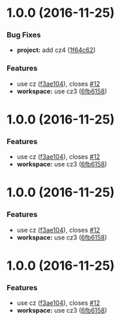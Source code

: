 <a name="1.0.0"></a>
# 1.0.0 (2016-11-25)


### Bug Fixes

* **project:** add cz4 ([1f64c62](https://github.com/zhouxiongking/only-for-test/commit/1f64c62))


### Features

* use cz ([f3ae104](https://github.com/zhouxiongking/only-for-test/commit/f3ae104)), closes [#12](https://github.com/zhouxiongking/only-for-test/issues/12)
* **workspace:** use cz3 ([6fb6158](https://github.com/zhouxiongking/only-for-test/commit/6fb6158))



<a name="1.0.0"></a>
# 1.0.0 (2016-11-25)


### Features

* use cz ([f3ae104](https://github.com/zhouxiongking/only-for-test/commit/f3ae104)), closes [#12](https://github.com/zhouxiongking/only-for-test/issues/12)
* **workspace:** use cz3 ([6fb6158](https://github.com/zhouxiongking/only-for-test/commit/6fb6158))



<a name="1.0.0"></a>
# 1.0.0 (2016-11-25)


### Features

* use cz ([f3ae104](https://github.com/zhouxiongking/only-for-test/commit/f3ae104)), closes [#12](https://github.com/zhouxiongking/only-for-test/issues/12)
* **workspace:** use cz3 ([6fb6158](https://github.com/zhouxiongking/only-for-test/commit/6fb6158))



<a name="1.0.0"></a>
# 1.0.0 (2016-11-25)


### Features

* use cz ([f3ae104](https://github.com/zhouxiongking/only-for-test/commit/f3ae104)), closes [#12](https://github.com/zhouxiongking/only-for-test/issues/12)
* **workspace:** use cz3 ([6fb6158](https://github.com/zhouxiongking/only-for-test/commit/6fb6158))




